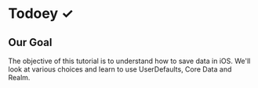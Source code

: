 # Todoey ✓

## Our Goal

The objective of this tutorial is to understand how to save data in iOS. We'll look at various choices and learn to use UserDefaults, Core Data and Realm.

